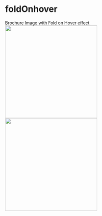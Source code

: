 # foldOnhover
Brochure Image with Fold on Hover effect
<img src="https://res.cloudinary.com/bobbynicholsoncloud/image/upload/v1533753235/Screenshot_156.png" width="300px">
<img src="https://res.cloudinary.com/bobbynicholsoncloud/image/upload/v1533753242/Screenshot_157.png" width="300px">
